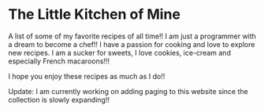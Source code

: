 The Little Kitchen of Mine
========= 
A list of some of my favorite recipes of all time!!
I am just a programmer with a dream to become a chef!! I have a passion for cooking and love to explore new recipes. I am a sucker for sweets, I love cookies, ice-cream and especially French macaroons!!! 

I hope you enjoy these recipes as much as I do!!

Update:
	I am currently working on adding paging to this website since the collection is slowly expanding!!
